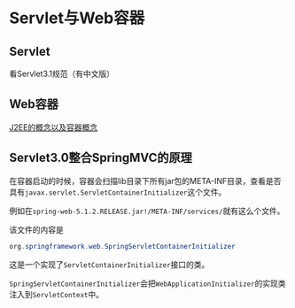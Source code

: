 # Servlet与Web容器

## Servlet

看Servlet3.1规范（有中文版）

## Web容器

[J2EE的概念以及容器概念](https://blog.csdn.net/nocol123/article/details/73149564)

## Servlet3.0整合SpringMVC的原理

在容器启动的时候，容器会扫描lib目录下所有jar包的META-INF目录，查看是否具有`javax.servlet.ServletContainerInitializer`这个文件。

例如在`spring-web-5.1.2.RELEASE.jar!/META-INF/services/`就有这么个文件。

该文件的内容是

```java
org.springframework.web.SpringServletContainerInitializer
```

这是一个实现了`ServletContainerInitializer`接口的类。

`SpringServletContainerInitializer`会把`WebApplicationInitializer`的实现类注入到`ServletContext`中。

